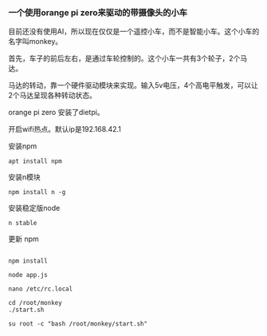 ### 一个使用orange pi zero来驱动的带摄像头的小车

目前还没有使用AI，所以现在仅仅是一个遥控小车，而不是智能小车。这个小车的名字叫monkey。

首先，车子的前后左右，是通过车轮控制的。这个小车一共有3个轮子，2个马达。

马达的转动，靠一个硬件驱动模块来实现。输入5v电压，4个高电平触发，可以让2个马达呈现各种转动状态。

orange pi zero 安装了dietpi。

开启wifi热点。默认ip是192.168.42.1

安装npm

```
apt install npm
```

安装n模块

```
npm install n -g
```
安装稳定版node
```
n stable
```

更新 npm

```

```


```
npm install
```

```
node app.js
```



```
nano /etc/rc.local
```

```
cd /root/monkey
./start.sh
```

```
su root -c "bash /root/monkey/start.sh"
```

